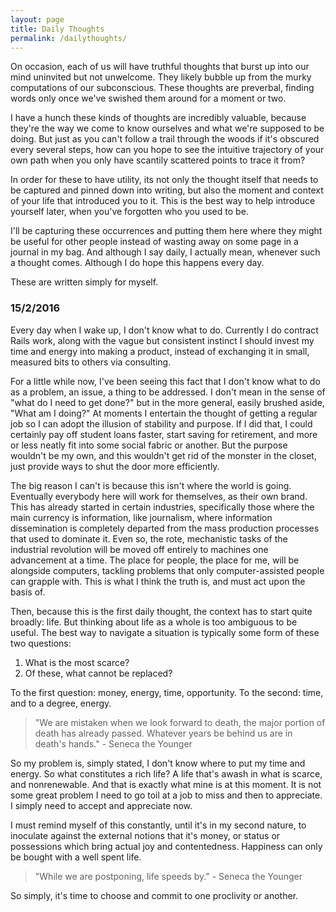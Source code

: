 ```yaml
---
layout: page
title: Daily Thoughts
permalink: /dailythoughts/
---
```


On occasion, each of us will have truthful thoughts that burst up into our mind uninvited but not unwelcome. They likely bubble up from the murky computations of our subconscious. These thoughts are preverbal, finding words only once we've swished them around for a moment or two.

I have a hunch these kinds of thoughts are incredibly valuable, because they're the way we come to know ourselves and what we're supposed to be doing. But just as you can't follow a trail through the woods if it's obscured every several steps, how can you hope to see the intuitive trajectory of your own path when you only have scantily scattered points to trace it from?

In order for these to have utility, its not only the thought itself that needs to be captured and pinned down into writing, but also the moment and context of your life that introduced you to it. This is the best way to help introduce yourself later, when you've forgotten who you used to be.

I'll be capturing these occurrences and putting them here where they might be useful for other people instead of wasting away on some page in a journal in my bag. And although I say daily, I actually mean, whenever such a thought comes. Although I do hope this happens every day.

These are written simply for myself.

### 15/2/2016

Every day when I wake up, I don't know what to do. Currently I do contract Rails work, along with the vague but consistent instinct I should invest my time and energy into making a product, instead of exchanging it in small, measured bits to others via consulting.

For a little while now, I've been seeing this fact that I don't know what to do as a problem, an issue, a thing to be addressed. I don't mean in the sense of "what do I need to get done?" but in the more general, easily brushed aside, "What am I doing?" At moments I entertain the thought of getting a regular job so I can adopt the illusion of stability and purpose. If I did that, I could certainly pay off student loans faster, start saving for retirement, and more or less neatly fit into some social fabric or another. But the purpose wouldn't be my own, and this wouldn't get rid of the monster in the closet, just provide ways to shut the door more efficiently.

The big reason I can't is because this isn't where the world is going. Eventually everybody here will work for themselves, as their own brand. This has already started in certain industries, specifically those where the main currency is information, like journalism, where information dissemination is completely departed from the mass production processes that used to dominate it. Even so, the rote, mechanistic tasks of the industrial revolution will be moved off entirely to machines one advancement at a time. The place for people, the place for me, will be alongside computers, tackling problems that only computer-assisted people can grapple with. This is what I think the truth is, and must act upon the basis of.

Then, because this is the first daily thought, the context has to start quite broadly: life. But thinking about life as a whole is too ambiguous to be useful. The best way to navigate a situation is typically some form of these two questions:

1. What is the most scarce?
2. Of these, what cannot be replaced?

To the first question: money, energy, time, opportunity.
To the second: time, and to a degree, energy.

> "We are mistaken when we look forward to death, the major portion of death has already passed. Whatever years be behind us are in death's hands." - Seneca the Younger

So my problem is, simply stated, I don't know where to put my time and energy. So what constitutes a rich life? A life that's awash in what is scarce, and nonrenewable. And that is exactly what mine is at this moment. It is not some great problem I need to go toil at a job to miss and then to appreciate. I simply need to accept and appreciate now.

I must remind myself of this constantly, until it's in my second nature, to inoculate against the external notions that it's money, or status or possessions which bring actual joy and contentedness. Happiness can only be bought with a well spent life.

> "While we are postponing, life speeds by." - Seneca the Younger

So simply, it's time to choose and commit to one proclivity or another.
